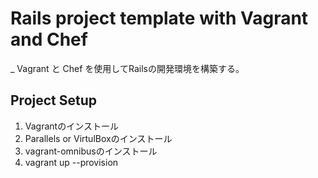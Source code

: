 # Rails project template with Vagrant and Chef

_ Vagrant と Chef を使用してRailsの開発環境を構築する。

## Project Setup

1. Vagrantのインストール
2. Parallels or VirtulBoxのインストール
3. vagrant-omnibusのインストール
4. vagrant up --provision

